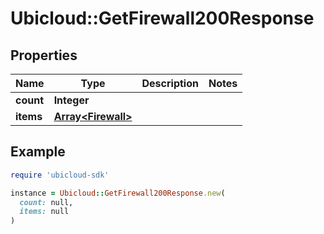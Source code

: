 # Ubicloud::GetFirewall200Response

## Properties

| Name | Type | Description | Notes |
| ---- | ---- | ----------- | ----- |
| **count** | **Integer** |  |  |
| **items** | [**Array&lt;Firewall&gt;**](Firewall.md) |  |  |

## Example

```ruby
require 'ubicloud-sdk'

instance = Ubicloud::GetFirewall200Response.new(
  count: null,
  items: null
)
```


